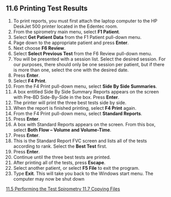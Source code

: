 ## 11.6 Printing Test Results

1. To print reports, you must first attach the laptop computer to the HP DeskJet 500 printer located in the Edentec room.
2. From the spirometry main menu, select **F1 Patient**.
3. Select **Get Patient Data** from the F1 Patient pull-down menu.
4. Page down to the appropriate patient and press **Enter**.
5. Next choose **F6 Review**.
6. Select **Select Previous Test** from the F6 Review pull-down menu.
7. You will be presented with a session list.  Select the desired session.  For our purposes, there should only be one session per patient, but if there is more than one, select the one with the desired date.
8. Press **Enter**.
9. Select **F4 Print**.
10. From the F4 Print pull-down menu, select **Side By Side Summaries**.
11. A box entitled Side By Side Summary Reports appears on the screen with Pre-BD Side-By-Side in the box.  Press **Enter**.
12. The printer will print the three best tests side by side.
13. When the report is finished printing, select **F4 Print** again.
14. From the F4 Print pull-down menu, select **Standard Reports**.
15. Press **Enter**.
16. A box with Standard Reports appears on the screen.  From this box, select **Both Flow – Volume and Volume-Time**.
17. Press **Enter**.
18. This is the Standard Report FVC screen and lists all of the tests according to rank.  Select the **Best Test** first.
19. Press **Enter**.
20. Continue until the three best tests are printed.
21. After printing all of the tests, press **Escape**.
22. Select another patient, or select **F5 File** to exit the program.
23. Type **Exit**. This will take you back to the Windows start menu. The computer may now be shut down


<div class="center">
<div class="btn-group">
  <a href=":pages_path:/manuals/spirometry/11-05-performing-test.md" class="btn btn-default">
    <span class="glyphicon glyphicon-chevron-left"></span>
    11.5 Performing the Test
  </a>

  <a href=":pages_path:/manuals/spirometry" class="btn btn-default">
    <span class="glyphicon glyphicon-chevron-up"></span>
    Spirometry
  </a>

  <a href=":pages_path:/manuals/spirometry/11-07-copying-files.md" class="btn btn-success">
    11.7 Copying Files
    <span class="glyphicon glyphicon-chevron-right"></span>
  </a>
</div>
</div>
